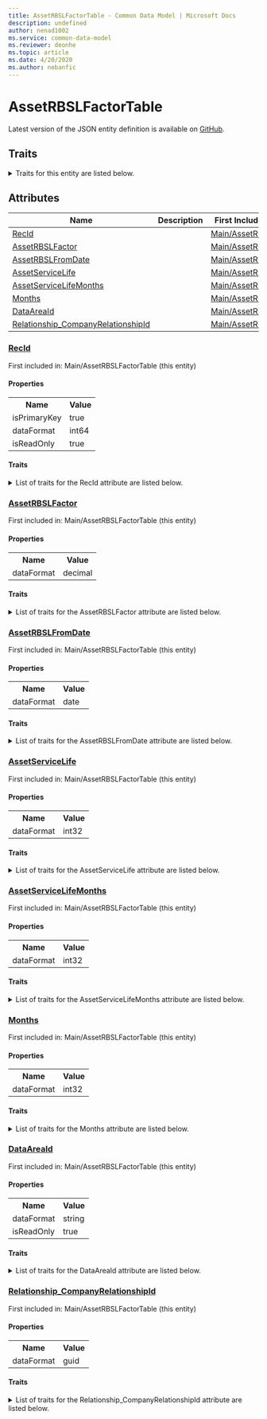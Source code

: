 ```yaml
---
title: AssetRBSLFactorTable - Common Data Model | Microsoft Docs
description: undefined
author: nenad1002
ms.service: common-data-model
ms.reviewer: deonhe
ms.topic: article
ms.date: 4/20/2020
ms.author: nebanfic
---
```


# AssetRBSLFactorTable

  
 Latest version of the JSON entity definition is available on <a href="https://github.com/Microsoft/CDM/tree/master/schemaDocuments/core/operationsCommon/Tables/Finance/FixedAssets/Main/AssetRBSLFactorTable.cdm.json" target="_blank">GitHub</a>.  

## Traits

<details>
<summary>Traits for this entity are listed below.  
</summary>

**is.identifiedBy**  
  names a specifc identity attribute to use with an entity  <table><tr><th>Parameter</th><th>Value</th><th>Data type</th><th>Explanation</th></tr><tr><td>attribute</td><td>[AssetRBSLFactorTable/(resolvedAttributes)/RecId](#RecId)</td><td>attribute</td><td></td></tr></table>

**is.CDM.entityVersion**  
  <table><tr><th>Parameter</th><th>Value</th><th>Data type</th><th>Explanation</th></tr><tr><td>versionNumber</td><td>"1.0.0"</td><td>string</td><td>semantic version number of the entity</td></tr></table>

**is.application.releaseVersion**  
  <table><tr><th>Parameter</th><th>Value</th><th>Data type</th><th>Explanation</th></tr><tr><td>releaseVersion</td><td>"10.0.13.0"</td><td>string</td><td>semantic version number of the application introducing this entity</td></tr></table>

</details>

## Attributes

|Name|Description|First Included in Instance|
|---|---|---|
|[RecId](#RecId)||<a href="AssetRBSLFactorTable.md" target="_blank">Main/AssetRBSLFactorTable</a>|
|[AssetRBSLFactor](#AssetRBSLFactor)||<a href="AssetRBSLFactorTable.md" target="_blank">Main/AssetRBSLFactorTable</a>|
|[AssetRBSLFromDate](#AssetRBSLFromDate)||<a href="AssetRBSLFactorTable.md" target="_blank">Main/AssetRBSLFactorTable</a>|
|[AssetServiceLife](#AssetServiceLife)||<a href="AssetRBSLFactorTable.md" target="_blank">Main/AssetRBSLFactorTable</a>|
|[AssetServiceLifeMonths](#AssetServiceLifeMonths)||<a href="AssetRBSLFactorTable.md" target="_blank">Main/AssetRBSLFactorTable</a>|
|[Months](#Months)||<a href="AssetRBSLFactorTable.md" target="_blank">Main/AssetRBSLFactorTable</a>|
|[DataAreaId](#DataAreaId)||<a href="AssetRBSLFactorTable.md" target="_blank">Main/AssetRBSLFactorTable</a>|
|[Relationship_CompanyRelationshipId](#Relationship_CompanyRelationshipId)||<a href="AssetRBSLFactorTable.md" target="_blank">Main/AssetRBSLFactorTable</a>|

### <a href=#RecId name="RecId">RecId</a>

First included in: Main/AssetRBSLFactorTable (this entity)  

#### Properties

<table><tr><th>Name</th><th>Value</th></tr><tr><td>isPrimaryKey</td><td>true</td></tr><tr><td>dataFormat</td><td>int64</td></tr><tr><td>isReadOnly</td><td>true</td></tr></table>

#### Traits

<details>
<summary>List of traits for the RecId attribute are listed below.</summary>

**is.dataFormat.integer**  
**is.dataFormat.big**  
**is.identifiedBy**  
names a specifc identity attribute to use with an entity  <table><tr><th>Parameter</th><th>Value</th><th>Data type</th><th>Explanation</th></tr><tr><td>attribute</td><td>[AssetRBSLFactorTable/(resolvedAttributes)/RecId](#RecId)</td><td>attribute</td><td></td></tr></table>

**is.readOnly**  
**is.dataFormat.integer**  
**is.dataFormat.big**  
</details>

### <a href=#AssetRBSLFactor name="AssetRBSLFactor">AssetRBSLFactor</a>

First included in: Main/AssetRBSLFactorTable (this entity)  

#### Properties

<table><tr><th>Name</th><th>Value</th></tr><tr><td>dataFormat</td><td>decimal</td></tr></table>

#### Traits

<details>
<summary>List of traits for the AssetRBSLFactor attribute are listed below.</summary>

**is.dataFormat.numeric.shaped**  
for setting the exact precision and scale of numeric values  

**is.dataFormat.numeric.shaped**  
for setting the exact precision and scale of numeric values  

</details>

### <a href=#AssetRBSLFromDate name="AssetRBSLFromDate">AssetRBSLFromDate</a>

First included in: Main/AssetRBSLFactorTable (this entity)  

#### Properties

<table><tr><th>Name</th><th>Value</th></tr><tr><td>dataFormat</td><td>date</td></tr></table>

#### Traits

<details>
<summary>List of traits for the AssetRBSLFromDate attribute are listed below.</summary>

**is.dataFormat.date**  
**means.measurement.date**  
**is.dataFormat.date**  
</details>

### <a href=#AssetServiceLife name="AssetServiceLife">AssetServiceLife</a>

First included in: Main/AssetRBSLFactorTable (this entity)  

#### Properties

<table><tr><th>Name</th><th>Value</th></tr><tr><td>dataFormat</td><td>int32</td></tr></table>

#### Traits

<details>
<summary>List of traits for the AssetServiceLife attribute are listed below.</summary>

**is.dataFormat.integer**  
**is.dataFormat.integer**  
</details>

### <a href=#AssetServiceLifeMonths name="AssetServiceLifeMonths">AssetServiceLifeMonths</a>

First included in: Main/AssetRBSLFactorTable (this entity)  

#### Properties

<table><tr><th>Name</th><th>Value</th></tr><tr><td>dataFormat</td><td>int32</td></tr></table>

#### Traits

<details>
<summary>List of traits for the AssetServiceLifeMonths attribute are listed below.</summary>

**is.dataFormat.integer**  
**is.dataFormat.integer**  
</details>

### <a href=#Months name="Months">Months</a>

First included in: Main/AssetRBSLFactorTable (this entity)  

#### Properties

<table><tr><th>Name</th><th>Value</th></tr><tr><td>dataFormat</td><td>int32</td></tr></table>

#### Traits

<details>
<summary>List of traits for the Months attribute are listed below.</summary>

**is.dataFormat.integer**  
**is.dataFormat.integer**  
</details>

### <a href=#DataAreaId name="DataAreaId">DataAreaId</a>

First included in: Main/AssetRBSLFactorTable (this entity)  

#### Properties

<table><tr><th>Name</th><th>Value</th></tr><tr><td>dataFormat</td><td>string</td></tr><tr><td>isReadOnly</td><td>true</td></tr></table>

#### Traits

<details>
<summary>List of traits for the DataAreaId attribute are listed below.</summary>

**is.dataFormat.character**  
**is.dataFormat.big**  
**is.dataFormat.array**  
**is.readOnly**  
**is.dataFormat.character**  
**is.dataFormat.array**  
</details>

### <a href=#Relationship_CompanyRelationshipId name="Relationship_CompanyRelationshipId">Relationship_CompanyRelationshipId</a>

First included in: Main/AssetRBSLFactorTable (this entity)  

#### Properties

<table><tr><th>Name</th><th>Value</th></tr><tr><td>dataFormat</td><td>guid</td></tr></table>

#### Traits

<details>
<summary>List of traits for the Relationship_CompanyRelationshipId attribute are listed below.</summary>

**is.dataFormat.character**  
**is.dataFormat.big**  
**is.dataFormat.array**  
**is.dataFormat.guid**  
**means.identity.entityId**  
**is.linkedEntity.identifier**  
Marks the attribute(s) that hold foreign key references to a linked (used as an attribute) entity. This attribute is added to the resolved entity to enumerate the referenced entities.  <table><tr><th>Parameter</th><th>Value</th><th>Data type</th><th>Explanation</th></tr><tr><td>entityReferences</td><td><table><tr><th>entityReference</th><th>attributeReference</th></tr><tr><td><a href="../../Ledger/Main/CompanyInfo.md" target="_blank">/core/operationsCommon/Tables/Finance/Ledger/Main/CompanyInfo.cdm.json/CompanyInfo</a></td><td><a href="../../Ledger/Main/CompanyInfo.md#RecId" target="_blank">RecId</a></td></tr></table></td><td>entity</td><td>a reference to the constant entity holding the list of entity references</td></tr></table>

**is.dataFormat.guid**  
**is.dataFormat.character**  
**is.dataFormat.array**  
</details>
